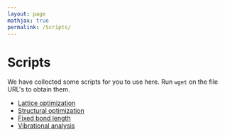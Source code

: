 ```yaml
---
layout: page
mathjax: true
permalink: /Scripts/
---
```


# Scripts

We have collected some scripts for you to use here. Run `wget` on the file URL's to obtain them.

* [Lattice optimization]()
* [Structural optimization]()
* [Fixed bond length]()
* [Vibrational analysis]()
